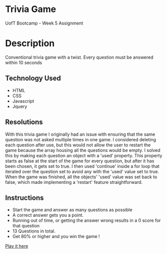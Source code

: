 # Trivia Game
UofT Bootcamp - Week 5 Assignment

# Description
Conventional trivia game with a twist. Every question must be answered within 10 seconds

## Technology Used
* HTML
* CSS
* Javascript
* Jquery 

## Resolutions
With this trivia game I originally had an issue with ensuring that the same question was not asked multiple times in one game.  I considered deleting each question after use, but this would not allow the user to restart the game because the array housing all the questions would be empty. I solved this by making each question an object with a 'used' property. This property starts as false at the start of the game for every question, but after it has been chosen, it gets set to true. I then used 'continue' inside a for loop that iterated over the question set to avoid any with the 'used' value set to true. When the game was finished, all the objects' 'used' value was set back to false, which made implementing a 'restart' feature straightforward.

## Instructions
* Start the game and answer as many questions as possible
* A correct answer gets you a point. 
* Running out of time, or getting the answer wrong results in a 0 score for that question
* 13 Questions in total.
* Get 80% or higher and you win the game !

[Play it here](https://davidlapadula.github.io/TriviaGame/)
